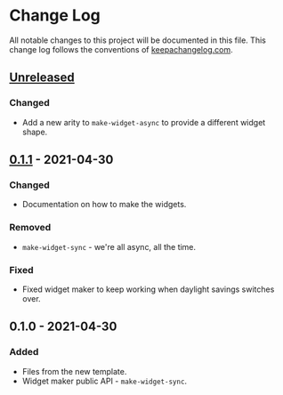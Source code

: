 # Change Log
All notable changes to this project will be documented in this file. This change log follows the conventions of [keepachangelog.com](http://keepachangelog.com/).

## [Unreleased]
### Changed
- Add a new arity to `make-widget-async` to provide a different widget shape.

## [0.1.1] - 2021-04-30
### Changed
- Documentation on how to make the widgets.

### Removed
- `make-widget-sync` - we're all async, all the time.

### Fixed
- Fixed widget maker to keep working when daylight savings switches over.

## 0.1.0 - 2021-04-30
### Added
- Files from the new template.
- Widget maker public API - `make-widget-sync`.

[Unreleased]: https://github.com/your-name/clojure-katas/compare/0.1.1...HEAD
[0.1.1]: https://github.com/your-name/clojure-katas/compare/0.1.0...0.1.1
